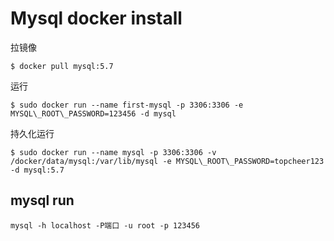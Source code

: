 # Mysql docker install

拉镜像
```
$ docker pull mysql:5.7
```

运行
```
$ sudo docker run --name first-mysql -p 3306:3306 -e MYSQL\_ROOT\_PASSWORD=123456 -d mysql

```
持久化运行

```
$ sudo docker run --name mysql -p 3306:3306 -v /docker/data/mysql:/var/lib/mysql -e MYSQL\_ROOT\_PASSWORD=topcheer123 -d mysql:5.7
```


## mysql run 

```
mysql -h localhost -P端口 -u root -p 123456 

```
